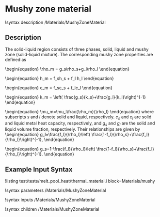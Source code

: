 # Mushy zone material

!syntax description /Materials/MushyZoneMaterial

## Description

The solid-liquid region consists of three phases, solid, liquid and mushy zone (solid-liquid mixture). The corresponding mushy zone properties are defined as

\begin{equation}
\rho_m = g_s\rho_s+g_l\rho_l
\end{equation}

\begin{equation}
h_m = f_sh_s + f_l h_l
\end{equation}

\begin{equation}
c_m = f_sc_s + f_lc_l
\end{equation}

\begin{equation}
k_m = \left( \frac{g_s}{k_s}+\frac{g_l}{k_l}\right)^{-1}
\end{equation}

\begin{equation}
\mu_m=\mu_l\frac{\rho_m}{\rho_l}
\end{equation}
where subscripts $s$ and $l$ denote solid and liquid, respectively. $c_s$ and $c_l$ are solid and liquid metal heat capacity, respectively, and $g_s$ and $g_l$ are the solid and liquid volume fraction, respectively. Their relationships are given by
\begin{equation}
g_l=\frac{f_l}{\rho_l}\left( \frac{1-f_l}{\rho_s}+\frac{f_l}{\rho_l}\right)^{-1},
\end{equation}

\begin{equation}
g_s=1-\frac{f_l}{\rho_l}\left( \frac{1-f_l}{\rho_s}+\frac{f_l}{\rho_l}\right)^{-1}.
\end{equation}

## Example Input Syntax

!listing test/tests/melt_pool_heat/thermal_material.i block=Materials/mushy

!syntax parameters /Materials/MushyZoneMaterial

!syntax inputs /Materials/MushyZoneMaterial

!syntax children /Materials/MushyZoneMaterial
